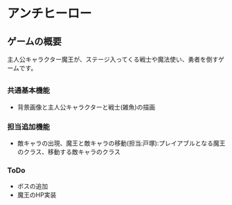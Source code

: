 #  アンチヒーロー

## ゲームの概要
主人公キャラクター魔王が、ステージ入ってくる戦士や魔法使い、勇者を倒すゲームです。

##
### 共通基本機能
* 背景画像と主人公キャラクターと戦士(雑魚)の描画

### 担当追加機能
* 敵キャラの出現、魔王と敵キャラの移動(担当:戸塚):プレイアブルとなる魔王のクラス、移動する敵キャラのクラス

### ToDo
* ボスの追加
* 魔王のHP実装